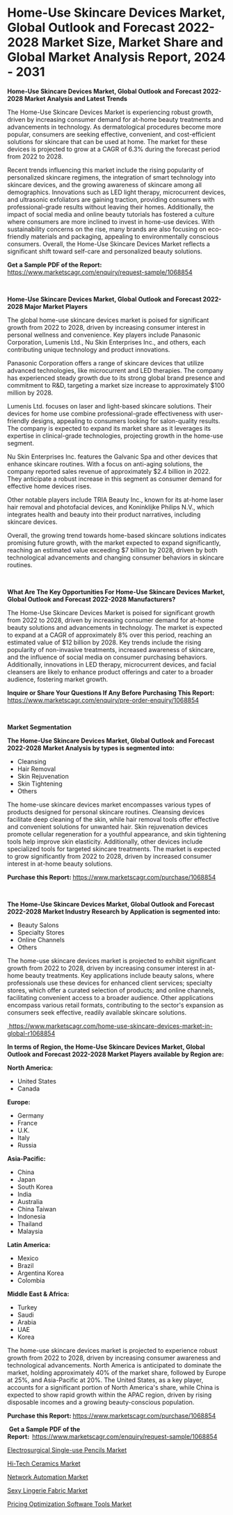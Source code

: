 <p><h1>Home-Use Skincare Devices Market, Global Outlook and Forecast 2022-2028 Market Size, Market Share and Global Market Analysis Report, 2024 - 2031</h1></p><p><strong>Home-Use Skincare Devices Market, Global Outlook and Forecast 2022-2028 Market Analysis and Latest Trends</strong></p>
<p><p>The Home-Use Skincare Devices Market is experiencing robust growth, driven by increasing consumer demand for at-home beauty treatments and advancements in technology. As dermatological procedures become more popular, consumers are seeking effective, convenient, and cost-efficient solutions for skincare that can be used at home. The market for these devices is projected to grow at a CAGR of 6.3% during the forecast period from 2022 to 2028.</p><p>Recent trends influencing this market include the rising popularity of personalized skincare regimens, the integration of smart technology into skincare devices, and the growing awareness of skincare among all demographics. Innovations such as LED light therapy, microcurrent devices, and ultrasonic exfoliators are gaining traction, providing consumers with professional-grade results without leaving their homes. Additionally, the impact of social media and online beauty tutorials has fostered a culture where consumers are more inclined to invest in home-use devices. With sustainability concerns on the rise, many brands are also focusing on eco-friendly materials and packaging, appealing to environmentally conscious consumers. Overall, the Home-Use Skincare Devices Market reflects a significant shift toward self-care and personalized beauty solutions.</p></p>
<p><strong>Get a Sample PDF of the Report:&nbsp;</strong> <a href="https://www.marketscagr.com/enquiry/request-sample/1068854?utm_campaign=1520&utm_medium=2&utm_source=Github&utm_content=ia&utm_term=11102024&utm_id=home-use-skincare-devices-market-global-outlook-and-forecast-2022-2028">https://www.marketscagr.com/enquiry/request-sample/1068854</a></p>
<p>&nbsp;</p>
<p><strong>Home-Use Skincare Devices Market, Global Outlook and Forecast 2022-2028 Major Market Players</strong></p>
<p><p>The global home-use skincare devices market is poised for significant growth from 2022 to 2028, driven by increasing consumer interest in personal wellness and convenience. Key players include Panasonic Corporation, Lumenis Ltd., Nu Skin Enterprises Inc., and others, each contributing unique technology and product innovations.</p><p>Panasonic Corporation offers a range of skincare devices that utilize advanced technologies, like microcurrent and LED therapies. The company has experienced steady growth due to its strong global brand presence and commitment to R&D, targeting a market size increase to approximately $100 million by 2028.</p><p>Lumenis Ltd. focuses on laser and light-based skincare solutions. Their devices for home use combine professional-grade effectiveness with user-friendly designs, appealing to consumers looking for salon-quality results. The company is expected to expand its market share as it leverages its expertise in clinical-grade technologies, projecting growth in the home-use segment.</p><p>Nu Skin Enterprises Inc. features the Galvanic Spa and other devices that enhance skincare routines. With a focus on anti-aging solutions, the company reported sales revenue of approximately $2.4 billion in 2022. They anticipate a robust increase in this segment as consumer demand for effective home devices rises.</p><p>Other notable players include TRIA Beauty Inc., known for its at-home laser hair removal and photofacial devices, and Koninklijke Philips N.V., which integrates health and beauty into their product narratives, including skincare devices. </p><p>Overall, the growing trend towards home-based skincare solutions indicates promising future growth, with the market expected to expand significantly, reaching an estimated value exceeding $7 billion by 2028, driven by both technological advancements and changing consumer behaviors in skincare routines.</p></p>
<p>&nbsp;</p>
<p><strong>What Are The Key Opportunities For Home-Use Skincare Devices Market, Global Outlook and Forecast 2022-2028 Manufacturers?</strong></p>
<p><p>The Home-Use Skincare Devices Market is poised for significant growth from 2022 to 2028, driven by increasing consumer demand for at-home beauty solutions and advancements in technology. The market is expected to expand at a CAGR of approximately 8% over this period, reaching an estimated value of $12 billion by 2028. Key trends include the rising popularity of non-invasive treatments, increased awareness of skincare, and the influence of social media on consumer purchasing behaviors. Additionally, innovations in LED therapy, microcurrent devices, and facial cleansers are likely to enhance product offerings and cater to a broader audience, fostering market growth.</p></p>
<p><strong>Inquire or Share Your Questions If Any Before Purchasing This Report:</strong> <a href="https://www.marketscagr.com/enquiry/pre-order-enquiry/1068854?utm_campaign=1520&utm_medium=2&utm_source=Github&utm_content=ia&utm_term=11102024&utm_id=home-use-skincare-devices-market-global-outlook-and-forecast-2022-2028">https://www.marketscagr.com/enquiry/pre-order-enquiry/1068854</a></p>
<p>&nbsp;</p>
<p><strong>Market Segmentation</strong></p>
<p><strong>The Home-Use Skincare Devices Market, Global Outlook and Forecast 2022-2028 Market Analysis by types is segmented into:</strong></p>
<p><ul><li>Cleansing</li><li>Hair Removal</li><li>Skin Rejuvenation</li><li>Skin Tightening</li><li>Others</li></ul></p>
<p><p>The home-use skincare devices market encompasses various types of products designed for personal skincare routines. Cleansing devices facilitate deep cleaning of the skin, while hair removal tools offer effective and convenient solutions for unwanted hair. Skin rejuvenation devices promote cellular regeneration for a youthful appearance, and skin tightening tools help improve skin elasticity. Additionally, other devices include specialized tools for targeted skincare treatments. The market is expected to grow significantly from 2022 to 2028, driven by increased consumer interest in at-home beauty solutions.</p></p>
<p><strong>Purchase this Report:&nbsp;</strong><a href="https://www.marketscagr.com/purchase/1068854?utm_campaign=1520&utm_medium=2&utm_source=Github&utm_content=ia&utm_term=11102024&utm_id=home-use-skincare-devices-market-global-outlook-and-forecast-2022-2028">https://www.marketscagr.com/purchase/1068854</a></p>
<p>&nbsp;</p>
<p><strong>The Home-Use Skincare Devices Market, Global Outlook and Forecast 2022-2028 Market Industry Research by Application is segmented into:</strong></p>
<p><ul><li>Beauty Salons</li><li>Specialty Stores</li><li>Online Channels</li><li>Others</li></ul></p>
<p><p>The home-use skincare devices market is projected to exhibit significant growth from 2022 to 2028, driven by increasing consumer interest in at-home beauty treatments. Key applications include beauty salons, where professionals use these devices for enhanced client services; specialty stores, which offer a curated selection of products; and online channels, facilitating convenient access to a broader audience. Other applications encompass various retail formats, contributing to the sector's expansion as consumers seek effective, readily available skincare solutions.</p></p>
<p><a href="https://www.marketscagr.com/home-use-skincare-devices-market-in-global-r1068854?utm_campaign=1520&utm_medium=2&utm_source=Github&utm_content=ia&utm_term=11102024&utm_id=home-use-skincare-devices-market-global-outlook-and-forecast-2022-2028">&nbsp;https://www.marketscagr.com/home-use-skincare-devices-market-in-global-r1068854</a></p>
<p><strong>In terms of Region, the Home-Use Skincare Devices Market, Global Outlook and Forecast 2022-2028 Market Players available by Region are:</strong></p>
<p>
    <p> <strong> North America: </strong>
        <ul>
            <li>United States</li>
            <li>Canada</li>
        </ul>
        </p> 
    <p> <strong> Europe: </strong>
        <ul>
            <li>Germany</li>
            <li>France</li>
            <li>U.K.</li>
            <li>Italy</li>
            <li>Russia</li>
        </ul>
        </p> 
    <p> <strong> Asia-Pacific: </strong>
        <ul>
            <li>China</li>
            <li>Japan</li>
            <li>South Korea</li>
            <li>India</li>
            <li>Australia</li>
            <li>China Taiwan</li>
            <li>Indonesia</li>
            <li>Thailand</li>
            <li>Malaysia</li>
        </ul>
        </p> 
    <p> <strong> Latin America: </strong>
        <ul>
            <li>Mexico</li>
            <li>Brazil</li>
            <li>Argentina Korea</li>
            <li>Colombia</li>
        </ul>
        </p> 
    <p> <strong> Middle East & Africa: </strong>
        <ul>
            <li>Turkey</li>
            <li>Saudi</li>
            <li>Arabia</li>
            <li>UAE</li>
            <li>Korea</li>
        </ul>
    </p>
    </p>
<p><p>The home-use skincare devices market is projected to experience robust growth from 2022 to 2028, driven by increasing consumer awareness and technological advancements. North America is anticipated to dominate the market, holding approximately 40% of the market share, followed by Europe at 25%, and Asia-Pacific at 20%. The United States, as a key player, accounts for a significant portion of North America's share, while China is expected to show rapid growth within the APAC region, driven by rising disposable incomes and a growing beauty-conscious population.</p></p>
<p><strong>Purchase this Report: </strong><a href="https://www.marketscagr.com/purchase/1068854?utm_campaign=1520&utm_medium=2&utm_source=Github&utm_content=ia&utm_term=11102024&utm_id=home-use-skincare-devices-market-global-outlook-and-forecast-2022-2028">https://www.marketscagr.com/purchase/1068854</a></p>
<p>&nbsp;<strong>Get a Sample PDF of the Report:&nbsp;&nbsp;</strong><a href="https://www.marketscagr.com/enquiry/request-sample/1068854?utm_campaign=1520&utm_medium=2&utm_source=Github&utm_content=ia&utm_term=11102024&utm_id=home-use-skincare-devices-market-global-outlook-and-forecast-2022-2028">https://www.marketscagr.com/enquiry/request-sample/1068854</a></p>
<p><strong></strong></p>
<p><p><a href="https://www.linkedin.com/pulse/global-electrosurgical-single-use-pencils-industry-research-4km9e?utm_campaign=1520&utm_medium=2&utm_source=Github&utm_content=ia&utm_term=11102024&utm_id=home-use-skincare-devices-market-global-outlook-and-forecast-2022-2028">Electrosurgical Single-use Pencils Market</a></p><p><a href="https://www.linkedin.com/pulse/hi-tech-ceramics-market-trends-growth-outlook-2024-2031-cavill-a28zc?utm_campaign=1520&utm_medium=2&utm_source=Github&utm_content=ia&utm_term=11102024&utm_id=home-use-skincare-devices-market-global-outlook-and-forecast-2022-2028">Hi-Tech Ceramics Market</a></p><p><a href="https://issuu.com/reportprime-2/docs/network-automation-market-size-2030_a5974df41a3c48?utm_campaign=1520&utm_medium=2&utm_source=Github&utm_content=ia&utm_term=11102024&utm_id=home-use-skincare-devices-market-global-outlook-and-forecast-2022-2028">Network Automation Market</a></p><p><a href="https://www.linkedin.com/pulse/global-sexy-lingerie-fabric-industry-types-applications-market-b9nnc?utm_campaign=1520&utm_medium=2&utm_source=Github&utm_content=ia&utm_term=11102024&utm_id=home-use-skincare-devices-market-global-outlook-and-forecast-2022-2028">Sexy Lingerie Fabric Market</a></p><p><a href="https://www.linkedin.com/pulse/pricing-optimization-software-tools-market-emerging-trends-future-61ftf?utm_campaign=1520&utm_medium=2&utm_source=Github&utm_content=ia&utm_term=11102024&utm_id=home-use-skincare-devices-market-global-outlook-and-forecast-2022-2028">Pricing Optimization Software Tools Market</a></p></p>